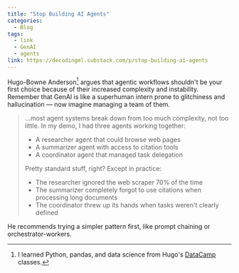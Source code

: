 ```yaml
---
title: "Stop Building AI Agents"
categories:
  - Blog
tags:
  - link
  - GenAI
  - agents
link: https://decodingml.substack.com/p/stop-building-ai-agents
---
```


Hugo-Bowne Anderson[^1] argues that agentic workflows shouldn't be your first choice because of their increased complexity and instability. Remember that GenAI is like a superhuman intern prone to glitchiness and hallucination — now imagine managing a team of them.

> ...most agent systems break down from too much complexity, not too little.
> In my demo, I had three agents working together:
>
> * A researcher agent that could browse web pages
> * A summarizer agent with access to citation tools
> * A coordinator agent that managed task delegation
>
> Pretty standard stuff, right? Except in practice:
>
> * The researcher ignored the web scraper 70% of the time
> * The summarizer completely forgot to use citations when processing long documents
> * The coordinator threw up its hands when tasks weren't clearly defined
>

He recommends trying a simpler pattern first, like prompt chaining or orchestrator-workers.

[^1]: I learned Python, pandas, and data science from Hugo's [DataCamp](https://datacamp.com) classes.
